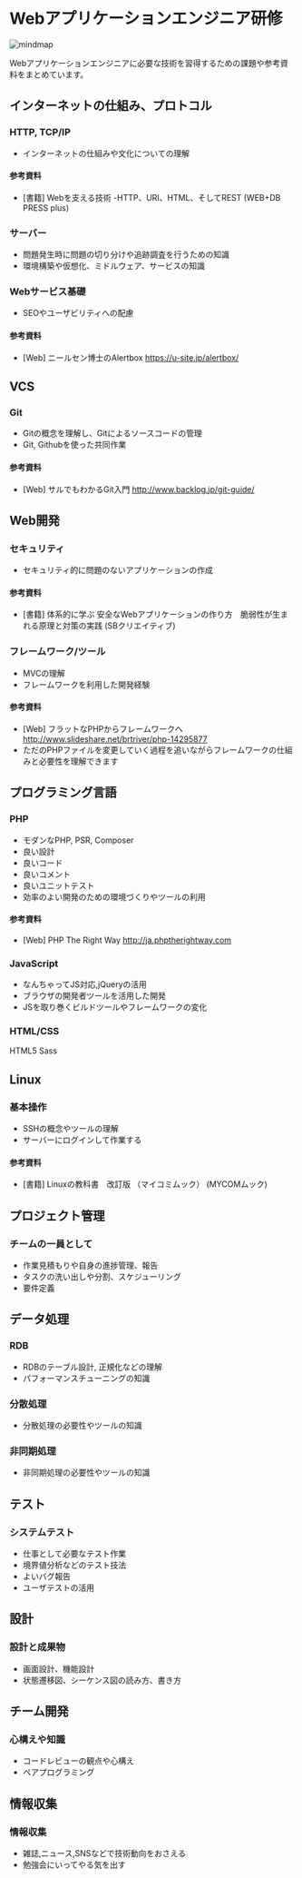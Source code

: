 Webアプリケーションエンジニア研修
============================
![mindmap](https://raw.githubusercontent.com/plusfor/engineer-textbook/master/summary_mindmap.png)

Webアプリケーションエンジニアに必要な技術を習得するための課題や参考資料をまとめています。

インターネットの仕組み、プロトコル
----------------------
### HTTP, TCP/IP
- インターネットの仕組みや文化についての理解

#### 参考資料
- [書籍] Webを支える技術 -HTTP、URI、HTML、そしてREST (WEB+DB PRESS plus)

### サーバー
- 問題発生時に問題の切り分けや追跡調査を行うための知識
- 環境構築や仮想化、ミドルウェア、サービスの知識

### Webサービス基礎
- SEOやユーザビリティへの配慮

#### 参考資料
- [Web] ニールセン博士のAlertbox https://u-site.jp/alertbox/

VCS
----------------------
### Git
- Gitの概念を理解し、Gitによるソースコードの管理
- Git, Githubを使った共同作業

#### 参考資料
- [Web] サルでもわかるGit入門 http://www.backlog.jp/git-guide/

Web開発
----------------------
### セキュリティ
- セキュリティ的に問題のないアプリケーションの作成

#### 参考資料
- [書籍] 体系的に学ぶ 安全なWebアプリケーションの作り方　脆弱性が生まれる原理と対策の実践 (SBクリエイティブ)

### フレームワーク/ツール
- MVCの理解
- フレームワークを利用した開発経験

#### 参考資料
- [Web] フラットなPHPからフレームワークへ http://www.slideshare.net/brtriver/php-14295877
 - ただのPHPファイルを変更していく過程を追いながらフレームワークの仕組みと必要性を理解できます

プログラミング言語
----------------------
### PHP
- モダンなPHP, PSR, Composer
- 良い設計
- 良いコード
- 良いコメント
- 良いユニットテスト
- 効率のよい開発のための環境づくりやツールの利用

#### 参考資料
- [Web] PHP The Right Way http://ja.phptherightway.com

### JavaScript
- なんちゃってJS対応,jQueryの活用
- ブラウザの開発者ツールを活用した開発
- JSを取り巻くビルドツールやフレームワークの変化

### HTML/CSS
HTML5
Sass

Linux
----------------------
### 基本操作
- SSHの概念やツールの理解
- サーバーにログインして作業する

#### 参考資料
- [書籍] Linuxの教科書　改訂版 （マイコミムック） (MYCOMムック)

プロジェクト管理
----------------------
### チームの一員として
- 作業見積もりや自身の進捗管理、報告
- タスクの洗い出しや分割、スケジューリング
- 要件定義

データ処理
----------------------
### RDB
- RDBのテーブル設計, 正規化などの理解
- パフォーマンスチューニングの知識

### 分散処理
- 分散処理の必要性やツールの知識

### 非同期処理
- 非同期処理の必要性やツールの知識

テスト
----------------------
### システムテスト
- 仕事として必要なテスト作業
- 境界値分析などのテスト技法
- よいバグ報告
- ユーザテストの活用

設計
----------------------
### 設計と成果物
- 画面設計、機能設計
- 状態遷移図、シーケンス図の読み方、書き方

チーム開発
----------------------
### 心構えや知識
- コードレビューの観点や心構え
- ペアプログラミング

情報収集
----------------------
### 情報収集
- 雑誌,ニュース,SNSなどで技術動向をおさえる
- 勉強会にいってやる気を出す
